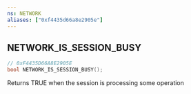```yaml
---
ns: NETWORK
aliases: ["0xf4435d66a8e2905e"]
---
```

## NETWORK_IS_SESSION_BUSY

```c
// 0xF4435D66A8E2905E
bool NETWORK_IS_SESSION_BUSY();
```

Returns TRUE when the session is processing some operation

